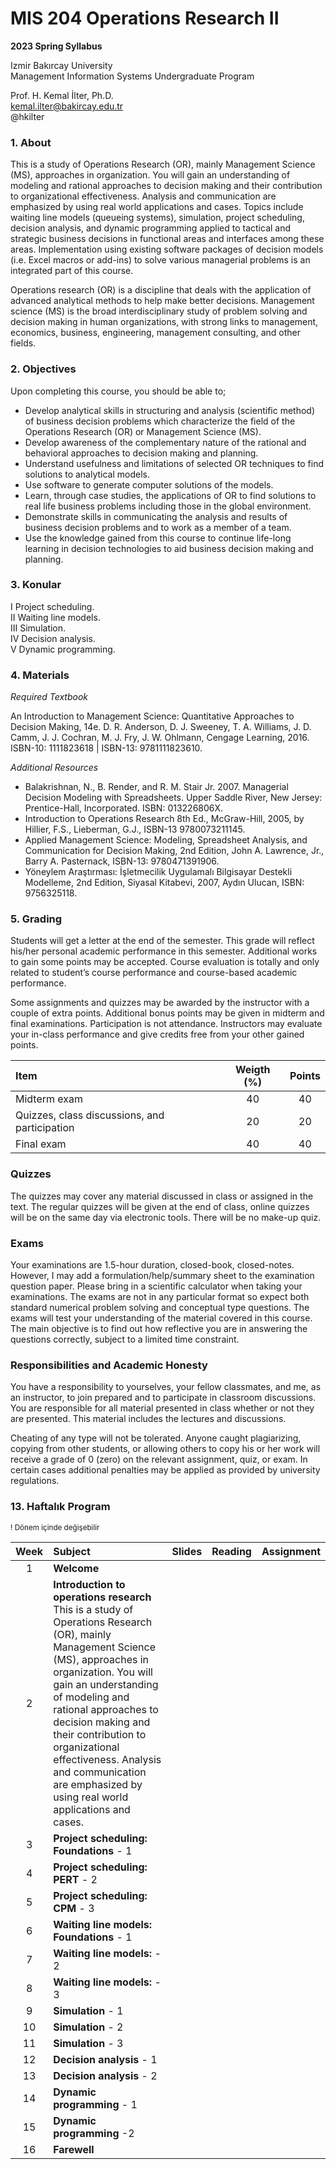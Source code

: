 # MIS 204 Operations Research II
**2023 Spring Syllabus**  

Izmir Bakırcay University  
Management Information Systems Undergraduate Program  

Prof. H. Kemal İlter, Ph.D.  
kemal.ilter@bakircay.edu.tr  
@hkilter

### 1. About
This is a study of Operations Research (OR), mainly Management Science (MS), approaches in organization. You will gain an understanding of modeling and rational approaches to decision making and their contribution to organizational effectiveness. Analysis and communication are emphasized by using real world applications and cases. Topics include waiting line models (queueing systems), simulation, project scheduling, decision analysis, and dynamic programming applied to tactical and strategic business decisions in functional areas and interfaces among these areas. Implementation using existing software packages of decision models (i.e. Excel macros or add-ins) to solve various managerial problems is an integrated part of this course.

Operations research (OR) is a discipline that deals with the application of advanced analytical methods to help make better decisions. Management science (MS) is the broad interdisciplinary study of problem solving and decision making in human organizations, with strong links to management, economics, business, engineering, management consulting, and other fields.

### 2. Objectives
Upon completing this course, you should be able to;

- Develop analytical skills in structuring and analysis (scientific method) of business decision problems which characterize the field of the Operations Research (OR) or Management Science (MS).
- Develop awareness of the complementary nature of the rational and behavioral approaches to decision making and planning.
- Understand usefulness and limitations of selected OR techniques to find solutions to analytical models.
- Use software to generate computer solutions of the models.
- Learn, through case studies, the applications of OR to find solutions to real life business problems including those in the global environment.
- Demonstrate skills in communicating the analysis and results of business decision problems and to work as a member of a team.
- Use the knowledge gained from this course to continue life-long learning in decision technologies to aid business decision making and planning.

### 3. Konular
I	Project scheduling.  
II 	Waiting line models.  
III	Simulation.  
IV	Decision analysis.  
V	Dynamic programming.

### 4. Materials

*Required Textbook*

An Introduction to Management Science: Quantitative Approaches to Decision Making, 14e. D. R. Anderson, D. J. Sweeney, T. A. Williams, J. D. Camm, J. J. Cochran, M. J. Fry, J. W. Ohlmann, Cengage Learning, 2016. ISBN-10: 1111823618 | ISBN-13: 9781111823610.

*Additional Resources*

- Balakrishnan, N., B. Render, and R. M. Stair Jr. 2007. Managerial Decision Modeling with Spreadsheets. Upper Saddle River, New Jersey: Prentice-Hall, Incorporated. ISBN: 013226806X.
- Introduction to Operations Research 8th Ed., McGraw-Hill, 2005, by Hillier, F.S., Lieberman, G.J., ISBN-13 9780073211145.
- Applied Management Science: Modeling, Spreadsheet Analysis, and Communication for Decision Making, 2nd Edition, John A. Lawrence, Jr., Barry A. Pasternack, ISBN-13: 9780471391906.
- Yöneylem Araştırması: İşletmecilik Uygulamalı Bilgisayar Destekli Modelleme, 2nd Edition, Siyasal Kitabevi, 2007, Aydın Ulucan, ISBN: 9756325118.

### 5. Grading
Students will get a letter at the end of the semester. This grade will reflect his/her personal academic performance in this semester. Additional works to gain some points may be accepted. Course evaluation is totally and only related to student’s course performance and course-based academic performance.

Some assignments and quizzes may be awarded by the instructor with a couple of extra points. Additional bonus points may be given in midterm and final examinations. Participation is not attendance. Instructors may evaluate your in-class performance and give credits free from your other gained points.

| Item | Weigth (%) | Points |
| :--------- | :-----: | :--: |
| Midterm exam	| 40	| 40 |
| Quizzes, class discussions, and participation | 20 | 20 |
| Final exam	| 40	| 40 |

### Quizzes

The quizzes may cover any material discussed in class or assigned in the text. The regular quizzes will be given at the end of class, online quizzes will be on the same day via electronic tools. There will be no make-up quiz.

### Exams
Your examinations are 1.5-hour duration, closed-book, closed-notes. However, I may add a formulation/help/summary sheet to the examination question paper. Please bring in a scientific calculator when taking your examinations.
The exams are not in any particular format so expect both standard numerical problem solving and conceptual type questions. The exams will test your understanding of the material covered in this course. The main objective is to find out how reflective you are in answering the questions correctly, subject to a limited time constraint.

### Responsibilities and Academic Honesty

You have a responsibility to yourselves, your fellow classmates, and me, as an instructor, to join prepared and to participate in classroom discussions. You are responsible for all material presented in class whether or not they are presented. This material includes the lectures and discussions.

Cheating of any type will not be tolerated. Anyone caught plagiarizing, copying from other students, or allowing others to copy his or her work will receive a grade of 0 (zero) on the relevant assignment, quiz, or exam. In certain cases additional penalties may be applied as provided by university regulations.

### 13. Haftalık Program
<sup>! Dönem içinde değişebilir</sup>

| Week | Subject  | Slides | Reading | Assignment |
| :---: | :---- | :---- | :---- | :--- |
| 1	| **Welcome** |
| 2	| **Introduction to operations research** <br> This is a study of Operations Research (OR), mainly Management Science (MS), approaches in organization. You will gain an understanding of modeling and rational approaches to decision making and their contribution to organizational effectiveness. Analysis and communication are emphasized by using real world applications and cases. |
| 3	| **Project scheduling: Foundations** - 1 <br> |
| 4	| **Project scheduling: PERT** - 2 <br> |
| 5	| **Project scheduling: CPM** - 3 <br> |
| 6	| **Waiting line models: Foundations** - 1 <br> |
| 7	| **Waiting line models:** - 2 <br> |
| 8	| **Waiting line models:** - 3 |
| 9 | **Simulation** - 1 <br> |
| 10 | **Simulation** - 2 |
| 11 | **Simulation** - 3 <br> |
| 12 | **Decision analysis** - 1 |
| 13 | **Decision analysis** - 2 |
| 14 | **Dynamic programming** - 1 |
| 15 | **Dynamic programming** -2 |
| 16 | **Farewell** |

[^1]: [Simülasyon, İlter, H. K. 2022.](IZV-502-SIM/blob/main/kaynaklar/simulasyon-preprint.pdf)
